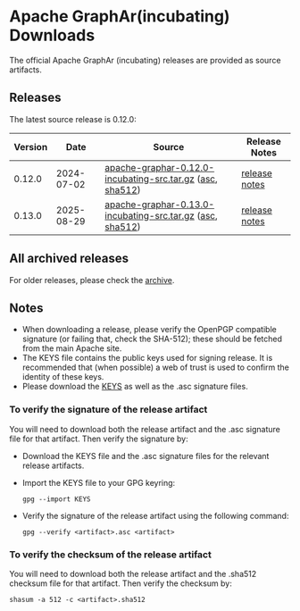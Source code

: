 # Apache GraphAr(incubating) Downloads

The official Apache GraphAr (incubating) releases are provided as source artifacts.

## Releases

The latest source release is 0.12.0:

| Version | Date | Source | Release Notes |
|---------|------------|--------|---------------|
| 0.12.0  |2024-07-02  | [apache-graphar-0.12.0-incubating-src.tar.gz](https://www.apache.org/dyn/closer.lua/incubator/graphar/0.12.0/apache-graphar-0.12.0-incubating-src.tar.gz?action=download) ([asc](https://downloads.apache.org/incubator/graphar/0.12.0/apache-graphar-0.12.0-incubating-src.tar.gz.asc), [sha512](https://downloads.apache.org/incubator/graphar/0.12.0/apache-graphar-0.12.0-incubating-src.tar.gz.sha512)) | [release notes](https://github.com/apache/incubator-graphar/releases/tag/v0.12.0) |
| 0.13.0  |2025-08-29  | [apache-graphar-0.13.0-incubating-src.tar.gz](https://www.apache.org/dyn/closer.lua/incubator/graphar/0.13.0/apache-graphar-0.13.0-incubating-src.tar.gz?action=download) ([asc](https://downloads.apache.org/incubator/graphar/0.13.0/apache-graphar-0.13.0-incubating-src.tar.gz.asc), [sha512](https://downloads.apache.org/incubator/graphar/0.13.0/apache-graphar-0.13.0-incubating-src.tar.gz.sha512)) | [release notes](https://github.com/apache/incubator-graphar/releases/tag/v0.13.0) |

## All archived releases

For older releases, please check the [archive](https://archive.apache.org/dist/incubator/graphar/).

## Notes

* When downloading a release, please verify the OpenPGP compatible signature (or failing that, check the SHA-512); these should be fetched from the main Apache site.
* The KEYS file contains the public keys used for signing release. It is recommended that (when possible) a web of trust is used to confirm the identity of these keys.
* Please download the [KEYS](https://downloads.apache.org/graphar/KEYS) as well as the .asc signature files.

### To verify the signature of the release artifact

You will need to download both the release artifact and the .asc signature file for that artifact. Then verify the signature by:

* Download the KEYS file and the .asc signature files for the relevant release artifacts.
* Import the KEYS file to your GPG keyring: 

    ```shell
    gpg --import KEYS
    ```

* Verify the signature of the release artifact using the following command:
  
    ```shell
    gpg --verify <artifact>.asc <artifact>
    ```

### To verify the checksum of the release artifact

You will need to download both the release artifact and the .sha512 checksum file for that artifact. Then verify the checksum by:

```shell
shasum -a 512 -c <artifact>.sha512
```